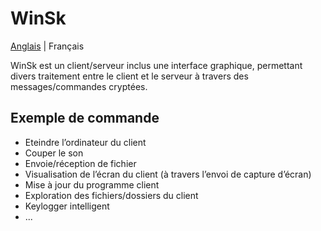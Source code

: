 WinSk
=====

[Anglais](README.md) | Français

WinSk est un client/serveur inclus une interface graphique, permettant divers traitement entre le client et le serveur à travers des messages/commandes cryptées.

## Exemple de commande

- Eteindre l’ordinateur du client
- Couper le son
- Envoie/réception de fichier
- Visualisation de l’écran du client (à travers l’envoi de capture d’écran)
- Mise à jour du programme client
- Exploration des fichiers/dossiers du client
- Keylogger intelligent
- ...
